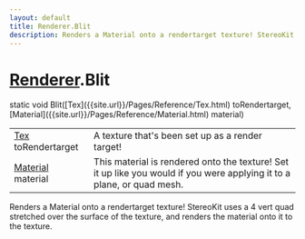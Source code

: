 ```yaml
---
layout: default
title: Renderer.Blit
description: Renders a Material onto a rendertarget texture! StereoKit uses a 4 vert quad stretched over the surface of the texture, and renders the material onto it to the texture.
---
```

# [Renderer]({{site.url}}/Pages/Reference/Renderer.html).Blit

<div class='signature' markdown='1'>
static void Blit([Tex]({{site.url}}/Pages/Reference/Tex.html) toRendertarget, [Material]({{site.url}}/Pages/Reference/Material.html) material)
</div>

|  |  |
|--|--|
|[Tex]({{site.url}}/Pages/Reference/Tex.html) toRendertarget|A texture that's been set up as a render target!|
|[Material]({{site.url}}/Pages/Reference/Material.html) material|This material is rendered onto the texture! Set it up like you would             if you were applying it to a plane, or quad mesh.|

Renders a Material onto a rendertarget texture! StereoKit uses a 4 vert quad stretched
over the surface of the texture, and renders the material onto it to the texture.



